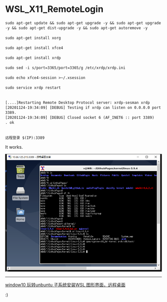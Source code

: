 WSL_X11_RemoteLogin
=======

	sudo apt-get update && sudo apt-get upgrade -y && sudo apt-get upgrade -y && sudo apt-get dist-upgrade -y && sudo apt-get autoremove -y

	sudo apt-get install xorg

	sudo apt-get install xfce4

	sudo apt-get install xrdp

	sudo sed -i s/port=3365/port=3365/g /etc/xrdp/xrdp.ini

	sudo echo xfce4-session >~/.xsession

	sudo service xrdp restart


	[....]Restarting Remote Desktop Protocol server: xrdp-sesman xrdp
	[20201124-19:34:09] [DEBUG] Testing if xrdp can listen on 0.0.0.0 port 3389.
	[20201124-19:34:09] [DEBUG] Closed socket 6 (AF_INET6 :: port 3389)
	. ok


	远程登录 $(IP):3389

It works.

![](remoteShell.png)

-----------


[window10 玩转unbuntu 子系统安装WSL 图形界面，远程桌面](https://www.jianshu.com/p/344185d97476?tdsourcetag=s_pcqq_aiomsg)

:)
